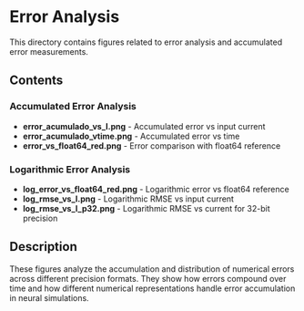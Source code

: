 # Error Analysis

This directory contains figures related to error analysis and accumulated error measurements.

## Contents

### Accumulated Error Analysis
- **error_acumulado_vs_I.png** - Accumulated error vs input current
- **error_acumulado_vtime.png** - Accumulated error vs time
- **error_vs_float64_red.png** - Error comparison with float64 reference

### Logarithmic Error Analysis
- **log_error_vs_float64_red.png** - Logarithmic error vs float64 reference
- **log_rmse_vs_I.png** - Logarithmic RMSE vs input current
- **log_rmse_vs_I_p32.png** - Logarithmic RMSE vs current for 32-bit precision

## Description

These figures analyze the accumulation and distribution of numerical errors across different precision formats. They show how errors compound over time and how different numerical representations handle error accumulation in neural simulations. 